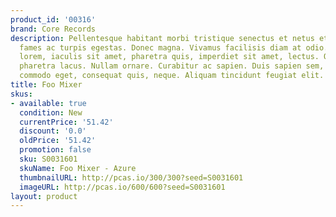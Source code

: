 ```yaml
---
product_id: '00316'
brand: Core Records
description: Pellentesque habitant morbi tristique senectus et netus et malesuada
  fames ac turpis egestas. Donec magna. Vivamus facilisis diam at odio. Etiam lacus
  lorem, iaculis sit amet, pharetra quis, imperdiet sit amet, lectus. Quisque elementum
  pharetra lacus. Nullam ornare. Curabitur ac sapien. Duis sapien sem, aliquet nec,
  commodo eget, consequat quis, neque. Aliquam tincidunt feugiat elit.
title: Foo Mixer
skus:
- available: true
  condition: New
  currentPrice: '51.42'
  discount: '0.0'
  oldPrice: '51.42'
  promotion: false
  sku: S0031601
  skuName: Foo Mixer - Azure
  thumbnailURL: http://pcas.io/300/300?seed=S0031601
  imageURL: http://pcas.io/600/600?seed=S0031601
layout: product
---
```

